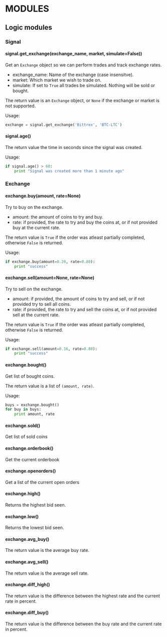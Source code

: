 # MODULES
## Logic modules

### Signal
#### signal.get_exchange(exchange_name, market, simulate=False))
Get an `Exchange` object so we can perform trades and track exchange rates.

 * exchange_name:   Name of the exchange (case insensitve).
 * market:          Which market we wish to trade on.
 * simulate:        If set to `True` all trades be simulated. Nothing will be sold or bought.

The return value is an `Exchange` object, or `None` if the exchange or market is not supported.

Usage:
```python
exchange = signal.get_exchange('Bittrex', 'BTC-LTC')
```


#### signal.age()
The return value the time in seconds since the signal was created.

Usage:
```python
if signal.age() > 60:
    print "Signal was created more than 1 minute ago"
```


### Exchange
#### exchange.buy(amount, rate=None)
Try to buy on the exchange.

 * amount:  the amount of coins to try and buy.
 * rate:    if provided, the rate to try and buy the coins at, or if not provided buy at the current rate.

The return value is `True` if the order was atleast partially completed, otherwise `False` is returned.

Usage:
```python
if exchange.buy(amount=0.20, rate=0.80):
    print "success"
```


#### exchange.sell(amount=None, rate=None)
Try to sell on the exchange. 

 * amount:  if provided, the amount of coins to try and sell, or if not provided try to sell all coins.
 * rate:    if provided, the rate to try and sell the coins at, or if not provided sell at the current rate.

The return value is `True` if the order was atleast partially completed, otherwise `False` is returned. 

Usage:
```python
if exchange.sell(amount=0.16, rate=0.88):
    print "success"
```


#### exchange.bought()
Get list of bought coins.

The return value is a list of `(amount, rate)`.

Usage:
```python
buys = exchange.bought()
for buy in buys:
    print amount, rate
```

#### exchange.sold()
Get list of sold coins
#### exchange.orderbook()
Get the current orderbook
#### exchange.openorders()
Get a list of the current open orders
#### exchange.high()
Returns the highest bid seen.
#### exchange.low()
Returns the lowest bid seen.
#### exchange.avg_buy()
The return value is the average buy rate.
#### exchange.avg_sell()
The return value is the average sell rate.
#### exchange.diff_high()
The return value is the difference between the highest rate and the current rate in percent.
#### exchange.diff_buy()
The return value is the difference between the buy rate and the current rate in percent.

